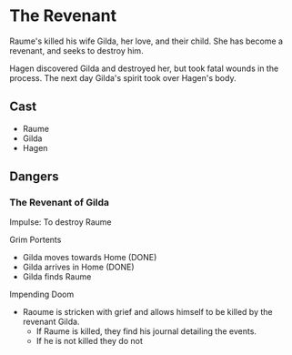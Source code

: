 # The Revenant

Raume's killed his wife Gilda, her love, and their child.
She has become a revenant, and seeks to destroy him.

Hagen discovered Gilda and destroyed her, but took fatal
wounds in the process. The next day Gilda's spirit took
over Hagen's body.

## Cast

- Raume
- Gilda
- Hagen

## Dangers

### The Revenant of Gilda

Impulse: To destroy Raume

Grim Portents

- Gilda moves towards Home (DONE)
- Gilda arrives in Home (DONE)
- Gilda finds Raume

Impending Doom

- Raoume is stricken with grief and allows himself to
  be killed by the revenant Gilda.
  - If Raume is killed, they find his journal detailing the events.
  - If he is not killed they do not
